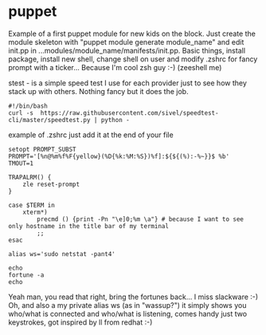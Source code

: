 # puppet
Example of a first puppet module for new kids on the block. Just create the module skeleton with "puppet module generate module_name" and edit init.pp in ...modules/module_name/manifests/init.pp. Basic things, install package, install new shell, change shell on user and modify .zshrc for fancy prompt with a ticker... Because I'm cool zsh guy :-) (zeeshell me)

stest - is a simple speed test I use for each provider just to see how they stack up with others. Nothing fancy but it does the job.

```
#!/bin/bash    
curl -s  https://raw.githubusercontent.com/sivel/speedtest-cli/master/speedtest.py | python -
```

example of .zshrc just add it at the end of your file 

```
setopt PROMPT_SUBST
PROMPT='[%n@%m%f%F{yellow}(%D{%k:%M:%S})%f]:${${(%):-%~}}$ %b'
TMOUT=1

TRAPALRM() {
    zle reset-prompt
}

case $TERM in
    xterm*)
        precmd () {print -Pn "\e]0;%m \a"} # because I want to see only hostname in the title bar of my terminal
        ;;
esac

alias ws='sudo netstat -pant4'

echo
fortune -a
echo
```

Yeah man, you read that right, bring the fortunes back... I miss slackware :-)
Oh, and also a my private alias ws (as in "wassup?") it simply shows you who/what is connected and who/what is listening, comes handy just two keystrokes, got inspired by ll from redhat :-)
